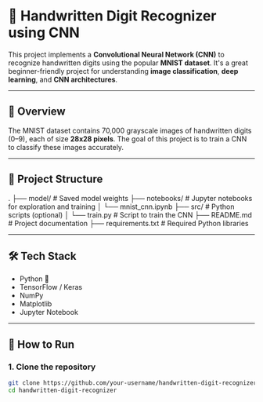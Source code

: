 # 🧠 Handwritten Digit Recognizer using CNN

This project implements a **Convolutional Neural Network (CNN)** to recognize handwritten digits using the popular **MNIST dataset**. It's a great beginner-friendly project for understanding **image classification**, **deep learning**, and **CNN architectures**.

---

## 📌 Overview

The MNIST dataset contains 70,000 grayscale images of handwritten digits (0–9), each of size **28x28 pixels**. The goal of this project is to train a CNN to classify these images accurately.

---

## 📂 Project Structure
.
├── model/ # Saved model weights
├── notebooks/ # Jupyter notebooks for exploration and training
│ └── mnist_cnn.ipynb
├── src/ # Python scripts (optional)
│ └── train.py # Script to train the CNN
├── README.md # Project documentation
├── requirements.txt # Required Python libraries

---

## 🛠️ Tech Stack

- Python 🐍
- TensorFlow / Keras
- NumPy
- Matplotlib
- Jupyter Notebook

---

## 🚀 How to Run

### 1. Clone the repository
```bash
git clone https://github.com/your-username/handwritten-digit-recognizer.git
cd handwritten-digit-recognizer
